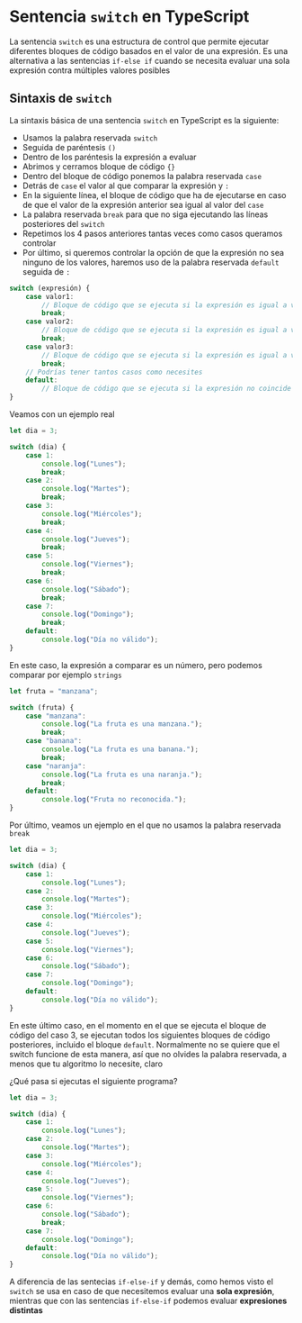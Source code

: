 # Sentencia `switch` en TypeScript

La sentencia `switch` es una estructura de control que permite ejecutar diferentes bloques de código basados en el valor de una expresión. Es una alternativa a las sentencias `if-else if` cuando se necesita evaluar una sola expresión contra múltiples valores posibles

## Sintaxis de `switch`

La sintaxis básica de una sentencia `switch` en TypeScript es la siguiente:

- Usamos la palabra reservada `switch`
- Seguida de paréntesis `()`
- Dentro de los paréntesis la expresión a evaluar
- Abrimos y cerramos bloque de código `{}`
- Dentro del bloque de código ponemos la palabra reservada `case`
- Detrás de `case` el valor al que comparar la expresión y `:`
- En la siguiente línea, el bloque de código que ha de ejecutarse en caso de que el valor de la expresión anterior sea igual al valor del `case`
- La palabra reservada `break` para que no siga ejecutando las líneas posteriores del `switch`
- Repetimos los 4 pasos anteriores tantas veces como casos queramos controlar
- Por último, si queremos controlar la opción de que la expresión no sea ninguno de los valores, haremos uso de la palabra reservada `default` seguida de `:`

```typescript
switch (expresión) {
    case valor1:
        // Bloque de código que se ejecuta si la expresión es igual a valor1
        break;
    case valor2:
        // Bloque de código que se ejecuta si la expresión es igual a valor2
        break;
    case valor3:
        // Bloque de código que se ejecuta si la expresión es igual a valor3
        break;
    // Podrías tener tantos casos como necesites
    default:
        // Bloque de código que se ejecuta si la expresión no coincide con ningún valor
}
```

Veamos con un ejemplo real

```typescript
let dia = 3;

switch (dia) {
    case 1:
        console.log("Lunes");
        break;
    case 2:
        console.log("Martes");
        break;
    case 3:
        console.log("Miércoles");
        break;
    case 4:
        console.log("Jueves");
        break;
    case 5:
        console.log("Viernes");
        break;
    case 6:
        console.log("Sábado");
        break;
    case 7:
        console.log("Domingo");
        break;
    default:
        console.log("Día no válido");
}
```

En este caso, la expresión a comparar es un número, pero podemos comparar por ejemplo `strings`

```typescript
let fruta = "manzana";

switch (fruta) {
    case "manzana":
        console.log("La fruta es una manzana.");
        break;
    case "banana":
        console.log("La fruta es una banana.");
        break;
    case "naranja":
        console.log("La fruta es una naranja.");
        break;
    default:
        console.log("Fruta no reconocida.");
}
```

Por último, veamos un ejemplo en el que no usamos la palabra reservada `break`

```typescript
let dia = 3;

switch (dia) {
    case 1:
        console.log("Lunes");
    case 2:
        console.log("Martes");
    case 3:
        console.log("Miércoles");
    case 4:
        console.log("Jueves");
    case 5:
        console.log("Viernes");
    case 6:
        console.log("Sábado");
    case 7:
        console.log("Domingo");
    default:
        console.log("Día no válido");
}
```

En este último caso, en el momento en el que se ejecuta el bloque de código del caso 3, se ejecutan todos los siguientes bloques de código posteriores, incluido el bloque `default`. Normalmente no se quiere que el switch funcione de esta manera, así que no olvides la palabra reservada, a menos que tu algoritmo lo necesite, claro

¿Qué pasa si ejecutas el siguiente programa?

```typescript
let dia = 3;

switch (dia) {
    case 1:
        console.log("Lunes");
    case 2:
        console.log("Martes");
    case 3:
        console.log("Miércoles");
    case 4:
        console.log("Jueves");
    case 5:
        console.log("Viernes");
    case 6:
        console.log("Sábado");
        break;
    case 7:
        console.log("Domingo");
    default:
        console.log("Día no válido");
}
```

A diferencia de las sentecias `if-else-if` y demás, como hemos visto el `switch` se usa en caso de que necesitemos evaluar una **sola expresión**, mientras que con las sentencias `if-else-if` podemos evaluar **expresiones distintas**